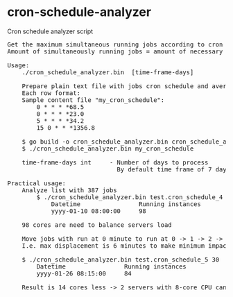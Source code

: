 # cron-schedule-analyzer
Cron schedule analyzer script

<pre>
Get the maximum simultaneous running jobs according to cron schedule and jobs average elapsed timings
Amount of simultaneously running jobs = amount of necessary CPU cores

Usage:
    ./cron_schedule_analyzer.bin <cron-schedule-file> [time-frame-days]

    Prepare plain text file with jobs cron schedule and average elapsed time in seconds
    Each row format: <cron-expression><TAB><job-average-elapsed-time-sec>
    Sample content file "my_cron_schedule":
        0 * * * *<TAB>68.5
        0 * * * *<TAB>23.0
        5 * * * *<TAB>34.2
        15 0 * * *<TAB>1356.8
    
    $ go build -o cron_schedule_analyzer.bin cron_schedule_analyzer.go
    $ ./cron_schedule_analyzer.bin my_cron_schedule
    
    time-frame-days int     - Number of days to process
                              By default time frame of 7 days is used
                              
Practical usage:
    Analyze list with 387 jobs
        $ ./cron_schedule_analyzer.bin test.cron_schedule_4 30
            Datetime                Running instances
            yyyy-01-10 08:00:00     98
    
    98 cores are need to balance servers load
    
    Move jobs with run at 0 minute to run at 0 -> 1 -> 2 -> 3 -> 4 -> 5 minute
    I.e. max displacement is 6 minutes to make minimum impact on business logic
    
    $ ./cron_schedule_analyzer.bin test.cron_schedule_5 30
        Datetime                Running instances
        yyyy-01-26 08:15:00     84
    
    Result is 14 cores less -> 2 servers with 8-core CPU can be uninstalled
</pre>